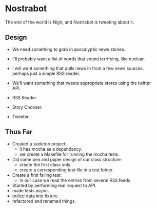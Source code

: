 Nostrabot
========

The end of the world is Nigh, and Nostrabot is tweeting about it.

Design
------

* We need something to grab in apocalyptic news stories.
* I'll probably want a list of words that sound terrifying, like nuclear.
* I will want something that pulls news in from a few news sources, perhaps just a simple RSS reader.
* We'll want something that tweets appropriate stores using the twitter API.

* RSS Reader.
* Story Chooser.
* Tweeter.

Thus Far
--------
* Created a skeleton project:
    * it has mocha as a dependency.
    * we create a Makefile for running the mocha tests.
* Did some pen and paper design of our class structure:
    * create the first class only.
    * create a corresponding test file in a test folder.
* Create a first failing test:
    * In our case we read the entries from several RSS feeds.
* Started by performing real request to API.
* made tests async.
* pulled data into fixture.
* refactored and renamed things.
